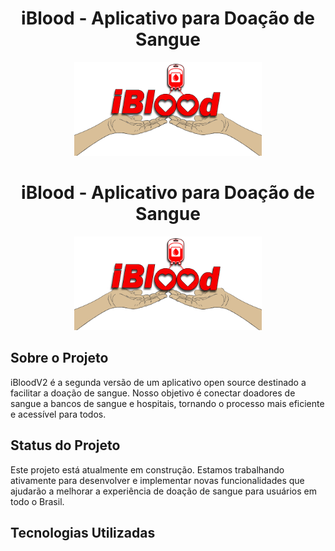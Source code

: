 <h1 align="center">iBlood - Aplicativo para Doação de Sangue</h1>
<p align="center">
  <img src="https://github.com/tardisblink/iBloodV1/blob/main/src/Img/Logo.png?raw=true" alt="iBloodV2 Logo" width="300px">
</p>
<h1 align="center">iBlood - Aplicativo para Doação de Sangue</h1>
<p align="center">
  <img src="https://github.com/tardisblink/iBloodV1/blob/main/src/Img/Logo.png?raw=true" alt="iBloodV2 Logo" width="300px">
</p>

## Sobre o Projeto

iBloodV2 é a segunda versão de um aplicativo open source destinado a facilitar a doação de sangue. Nosso objetivo é conectar doadores de sangue a bancos de sangue e hospitais, tornando o processo mais eficiente e acessível para todos.

## Status do Projeto

Este projeto está atualmente em construção. Estamos trabalhando ativamente para desenvolver e implementar novas funcionalidades que ajudarão a melhorar a experiência de doação de sangue para usuários em todo o Brasil.

## Tecnologias Utilizadas




